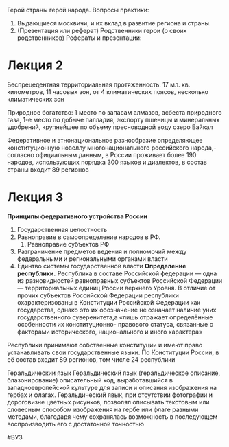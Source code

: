 Герой страны герой народа. Вопросы практики:
1. Выдающиеся москвичи, и их вклад в развитие региона и страны.
2. (Презентация или реферат) Родственники герои (о своих родственников)
Рефераты и презентации:
# Лекция 2
Беспрецедентная территориальная протяженность: 17 мл. кв. километров, 11 часовых зон, от 4 климатических поясов, несколько климатических зон  

Природное богатство: 1 место по запасам алмазов, асбеста природного газа, 1-е место по добыче палладия, экспорту
пшеницы и минеральных удобрений, крупнейшее по объему
пресноводной воду озеро Байкал

Федеративное и этнонациональное разнообразие определяющее конституционную новеллу многонационального российского народа,-согласно официальным данным, в России проживает более 190 народов, использующих порядка 300 языков и диалектов, в состав страны входит 89 регионов
# Лекция 3

**Принципы федеративного устройства России**
1. Государственная целостность
2. Равноправие в самоопределение народов в РФ.
	1. Равноправие субъектов РФ
3. Разграничение предметов ведения и полномочий между федеральными и региональными органами власти
4. Единтво системы государственной власти 
**Определение республики.**
Республика в составе Российской федерации — одна
из разновидностей равноправных субъектов
Российской Федерации — территориальных единиц
России верхнего Уровня. B отличие от прочих
субъектов Российской Федерации республики
охарактеризованы в Конституции Российской
Федерации как государства, однако это их
обозначение не означает наличие уних
государственного суверенитета,а «лишь отражает
определённые особенности их конституционно-
правового статуса, связанные с факторами
исторического, национального и иного характера»

Республики принимают собственные конституции и
имеют право устанавливать свои государственные
языки.
По Конституции России, в её состав входит 89
регионов, том числе 24 республики

Геральдическии язык
Геральдический язык (геральдическое описание,
блазонирование) описательный код,
выработавшийся в западноевропейской культуре для
записи и
описания изображения на
гербах и флагах.
Геральдический явык, при отсутствии фотографии и
дороговизне цветных рисунков, позволял описывать
текстовым или словесным способом изображения на
гербе или флаге разными методами, благодаря чему
сохранялась возможность в последующем
воспроизводить его с достаточной точностью

#ВУЗ